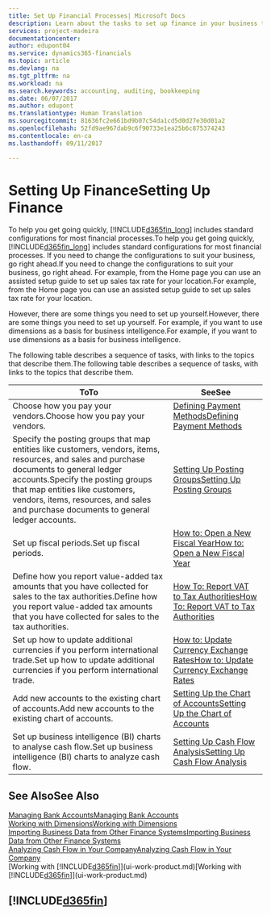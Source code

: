 ```yaml
---
title: Set Up Financial Processes| Microsoft Docs
description: Learn about the tasks to set up finance in your business to suit all your accounting, auditing, or bookkeeping needs.
services: project-madeira
documentationcenter: 
author: edupont04
ms.service: dynamics365-financials
ms.topic: article
ms.devlang: na
ms.tgt_pltfrm: na
ms.workload: na
ms.search.keywords: accounting, auditing, bookkeeping
ms.date: 06/07/2017
ms.author: edupont
ms.translationtype: Human Translation
ms.sourcegitcommit: 81636fc2e661bd9b07c54da1cd5d0d27e30d01a2
ms.openlocfilehash: 52fd9ae967dab9c6f90733e1ea25b6c875374243
ms.contentlocale: en-ca
ms.lasthandoff: 09/11/2017

---
```

# <a name="setting-up-finance"></a><span data-ttu-id="19ac0-103">Setting Up Finance</span><span class="sxs-lookup"><span data-stu-id="19ac0-103">Setting Up Finance</span></span>
<span data-ttu-id="19ac0-104">To help you get going quickly, [!INCLUDE[d365fin_long](includes/d365fin_long_md.md)] includes standard configurations for most financial processes.</span><span class="sxs-lookup"><span data-stu-id="19ac0-104">To help you get going quickly, [!INCLUDE[d365fin_long](includes/d365fin_long_md.md)] includes standard configurations for most financial processes.</span></span> <span data-ttu-id="19ac0-105">If you need to change the configurations to suit your business, go right ahead.</span><span class="sxs-lookup"><span data-stu-id="19ac0-105">If you need to change the configurations to suit your business, go right ahead.</span></span> <span data-ttu-id="19ac0-106">For example, from the Home page you can use an assisted setup guide to set up sales tax rate for your location.</span><span class="sxs-lookup"><span data-stu-id="19ac0-106">For example, from the Home page you can use an assisted setup guide to set up sales tax rate for your location.</span></span>  

<span data-ttu-id="19ac0-107">However, there are some things you need to set up yourself.</span><span class="sxs-lookup"><span data-stu-id="19ac0-107">However, there are some things you need to set up yourself.</span></span> <span data-ttu-id="19ac0-108">For example, if you want to use dimensions as a basis for business intelligence.</span><span class="sxs-lookup"><span data-stu-id="19ac0-108">For example, if you want to use dimensions as a basis for business intelligence.</span></span>  

<span data-ttu-id="19ac0-109">The following table describes a sequence of tasks, with links to the topics that describe them.</span><span class="sxs-lookup"><span data-stu-id="19ac0-109">The following table describes a sequence of tasks, with links to the topics that describe them.</span></span>

| <span data-ttu-id="19ac0-110">To</span><span class="sxs-lookup"><span data-stu-id="19ac0-110">To</span></span> | <span data-ttu-id="19ac0-111">See</span><span class="sxs-lookup"><span data-stu-id="19ac0-111">See</span></span> |
| --- | --- |
| <span data-ttu-id="19ac0-112">Choose how you pay your vendors.</span><span class="sxs-lookup"><span data-stu-id="19ac0-112">Choose how you pay your vendors.</span></span> |[<span data-ttu-id="19ac0-113">Defining Payment Methods</span><span class="sxs-lookup"><span data-stu-id="19ac0-113">Defining Payment Methods</span></span>](finance-payment-methods.md) |
| <span data-ttu-id="19ac0-114">Specify the posting groups that map entities like customers, vendors, items, resources, and sales and purchase documents to general ledger accounts.</span><span class="sxs-lookup"><span data-stu-id="19ac0-114">Specify the posting groups that map entities like customers, vendors, items, resources, and sales and purchase documents to general ledger accounts.</span></span> |[<span data-ttu-id="19ac0-115">Setting Up Posting Groups</span><span class="sxs-lookup"><span data-stu-id="19ac0-115">Setting Up Posting Groups</span></span>](finance-posting-groups.md)|
| <span data-ttu-id="19ac0-116">Set up fiscal periods.</span><span class="sxs-lookup"><span data-stu-id="19ac0-116">Set up fiscal periods.</span></span> |[<span data-ttu-id="19ac0-117">How to: Open a New Fiscal Year</span><span class="sxs-lookup"><span data-stu-id="19ac0-117">How to: Open a New Fiscal Year</span></span>](finance-how-open-new-fiscal-year.md) |
| <span data-ttu-id="19ac0-118">Define how you report value-added tax amounts that you have collected for sales to the tax authorities.</span><span class="sxs-lookup"><span data-stu-id="19ac0-118">Define how you report value-added tax amounts that you have collected for sales to the tax authorities.</span></span> |[<span data-ttu-id="19ac0-119">How To: Report VAT to Tax Authorities</span><span class="sxs-lookup"><span data-stu-id="19ac0-119">How To: Report VAT to Tax Authorities</span></span>](finance-how-report-vat.md)|
| <span data-ttu-id="19ac0-120">Set up how to update additional currencies if you perform international trade.</span><span class="sxs-lookup"><span data-stu-id="19ac0-120">Set up how to update additional currencies if you perform international trade.</span></span> |[<span data-ttu-id="19ac0-121">How to: Update Currency Exchange Rates</span><span class="sxs-lookup"><span data-stu-id="19ac0-121">How to: Update Currency Exchange Rates</span></span>](finance-how-update-currencies.md) |
| <span data-ttu-id="19ac0-122">Add new accounts to the existing chart of accounts.</span><span class="sxs-lookup"><span data-stu-id="19ac0-122">Add new accounts to the existing chart of accounts.</span></span> |[<span data-ttu-id="19ac0-123">Setting Up the Chart of Accounts</span><span class="sxs-lookup"><span data-stu-id="19ac0-123">Setting Up the Chart of Accounts</span></span>](finance-setup-chart-accounts.md) |
| <span data-ttu-id="19ac0-124">Set up business intelligence (BI) charts to analyse cash flow.</span><span class="sxs-lookup"><span data-stu-id="19ac0-124">Set up business intelligence (BI) charts to analyze cash flow.</span></span> |[<span data-ttu-id="19ac0-125">Setting Up Cash Flow Analysis</span><span class="sxs-lookup"><span data-stu-id="19ac0-125">Setting Up Cash Flow Analysis</span></span>](finance-setup-cash-flow-analyses.md) |

## <a name="see-also"></a><span data-ttu-id="19ac0-126">See Also</span><span class="sxs-lookup"><span data-stu-id="19ac0-126">See Also</span></span>
[<span data-ttu-id="19ac0-127">Managing Bank Accounts</span><span class="sxs-lookup"><span data-stu-id="19ac0-127">Managing Bank Accounts</span></span>](bank-manage-bank-accounts.md)  
[<span data-ttu-id="19ac0-128">Working with Dimensions</span><span class="sxs-lookup"><span data-stu-id="19ac0-128">Working with Dimensions</span></span>](finance-dimensions.md)  
[<span data-ttu-id="19ac0-129">Importing Business Data from Other Finance Systems</span><span class="sxs-lookup"><span data-stu-id="19ac0-129">Importing Business Data from Other Finance Systems</span></span>](upload-data.md)  
[<span data-ttu-id="19ac0-130">Analyzing Cash Flow in Your Company</span><span class="sxs-lookup"><span data-stu-id="19ac0-130">Analyzing Cash Flow in Your Company</span></span>](finance-analyze-cash-flow.md)  
<span data-ttu-id="19ac0-131">[Working with [!INCLUDE[d365fin](includes/d365fin_md.md)]](ui-work-product.md)</span><span class="sxs-lookup"><span data-stu-id="19ac0-131">[Working with [!INCLUDE[d365fin](includes/d365fin_md.md)]](ui-work-product.md)</span></span>  

## [!INCLUDE[d365fin](includes/free_trial_md.md)]
